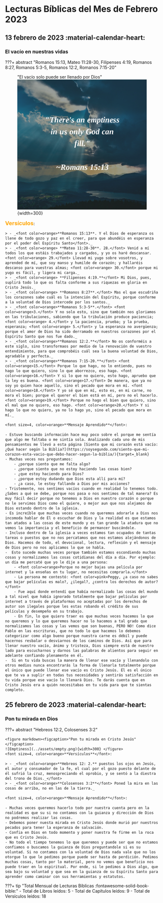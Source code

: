 # **Lecturas Bíblicas del Mes de Febrero 2023**

## 13 febrero de 2023 :material-calendar-heart:
### El vacío en nuestras vidas
???+ abstract "Romanos 15:13, Mateo 11:28-30, Filipenses 4:19, Romanos 8:27, Romanos 5:3-5, Romanos 12:2, Romanos 7:15-20"
    <figure markdown><figcaption>"El vacío solo puede ser llenado por Dios"</figcaption>
    ![Emptiness](../assets/emptiness.png){width=300} </figure>
    <font size=4, color=orange>**Versículos**</font>:

    > - _<font color=orange>**Romanos 15:13**. Y el Dios de esperanza os llene de todo gozo y paz en el creer, para que abundéis en esperanza por el poder del Espíritu Santo</font>._
    > - _<font color=orange> **Mateo 11:28-30**. 28.</font> Venid a mí todos los que estáis trabajados y cargados, y yo os haré descansar. <font color=orange> 29.</font> Llevad mi yugo sobre vosotros, y aprended de mí, que soy manso y humilde de corazón; y hallaréis descanso para vuestras almas; <font color=orange> 30.</font> porque mi yugo es fácil, y ligera mi carga._
    > - _<font color=orange> **Filipenses 4:19.**</font> Mi Dios, pues, suplirá todo lo que os falta conforme a sus riquezas en gloria en Cristo Jesús._
    > - _<font color=orange> **Romanos 8:27**.</font> Mas el que escudriña los corazones sabe cuál es la intención del Espíritu, porque conforme a la voluntad de Dios intercede por los santos._
    > - _<font color=orange>**Romanos 5:3-5**.</font> <font color=orange>3.</font> Y no solo esto, sino que también nos gloriamos en las tribulaciones, sabiendo que la tribulación produce paciencia; <font color=orange> 4.</font> y la paciencia, prueba; y la prueba, esperanza; <font color=orange> 5.</font> y la esperanza no avergüenza; porque el amor de Dios ha sido derramado en nuestros corazones por el Espíritu Santo que nos fue dado._
    > - _<font color=orange>**Romanos 12:2.**</font> No os conforméis a este siglo, sino transformaos por medio de la renovación de vuestro entendimiento, para que comprobéis cuál sea la buena voluntad de Dios, agradable y perfecta._
    > - _<font color=orange>**Romanos 7:15-20.**</font> <font color=orange>15.</font> Porque lo que hago, no lo entiendo, pues no hago lo que quiero, sino lo que aborrezco, eso hago. <font color=orange>16.</font> Y si lo que no quiero, esto hago, apruebo que la ley es buena. <font color=orange>17.</font> De manera, que ya no soy yo quien hace aquello, sino el pecado que mora en mí. <font color=orange>18.</font> Y yo sé que en mí, esto es, en mi carne, no mora el bien; porque el querer el bien está en mí, pero no el hacerlo. <font color=orange>19.</font> Porque no hago el bien que quiero, sino el mal que no quiero, eso hago. <font color=orange>20.</font> Y si hago lo que no quiero, ya no lo hago yo, sino el pecado que mora en mí._

    <font size=4, color=orange>**Mensaje Aprendido**</font>:
    
    - Estuve buscando información hace muy poco sobre el porque me sentía que algo me faltaba o me sintía sola. Analizando cada uno de mis pensamientos me llevó a esta página [Siento que mi corazón está vacío: ¿Qué hacer según la Biblia?](https://soysegundo.com/siento-que-mi-corazon-esta-vacio-que-debo-hacer-segun-la-biblia/){target=_blank}
    - Muchas veces nos preguntamos: 
        - ¿porque siento que me falta algo? 
        - ¿porque siento que no estoy haciendo las cosas bien? 
        - ¿que estoy haciendo para Dios? 
        - ¿porque estoy dudando que Dios esta allí para mí? 
        - ¿a caso, le estoy fallando a Dios por mis acciones?
    - Tristemente, nos sentimos vacíos cuando en realidad lo tenemos todo. ¿Sabes a qué se debe, porque nos pasa o nos sentimos de tal manera? Es muy fácil decir porque no tenemos a Dios en nuestro corazón o porque no le servimos Dios como el quiere, o mejor aun que nos alejamos de Dios estando dentro de la iglesia. 
    - Es increíble que muchas veces cuando no queremos adorarle a Dios nos incomoda hablar de Él o escuchar de Dios y la realidad es que estamos tan atados a las cosas de este mundo y es tan grande la atadura que no vemos la importancia y el beneficio de permancer buscándole.
    - Incluso dentro de la iglesia a veces estamos tan ocupados de tantas tareas o puestos que no nos percatamos que nos estamos alejándonos de Dios. Hacemos de todo, el devocional, lectura, reflexión y el mensaje de Dios pero no nos aplicamos lo que se habla. 
    -  Esto sucede muchas veces porque también estamos escondiendo muchas cosas y normalizamos las cosas cotidianas del día a día. Por ejemplo: un día me percaté que yo le dije a una persona:
        - <font color=orange>Porque no mejor bajas una película por internet y la enseñas en tu lugar, no necesitas comprarla.</font>
        - La persona me contestó: <font color=pink>Peggy, ¿a caso no sabes que bajar películas es malo?, ¿ilegal?, ¿contra los derechos de autor?</font>
        - Fue aquí donde entendí que había normalizado las cosas del mundo a tal nivel que había ignorado totalmente que bajar películas por internet a través de plataformas no aceptadas por los derechos de autor son ilegales porque les estas robando el crédito de sus películas y desempeño en su trabajo. 
        - En fin, lo que quiero traer es que muchas veces hacemos lo que no queremos y lo que queremos hacer no lo hacemos a tal grado que normalizamos las cosas y las vemos que son buenas, PERO NO! Como dice Pablo en las escrituras, que no todo lo que hacemos lo debemos categorizar como algo bueno porque nuestra carne es débil y puede hacernos resbalar o desviarnos de los caminos de Dios. Así que para llenar nuestro vacío, ánimo y tristeza, Dios siempre está de nuestro lado para escucharnos y darnos las palabras de alientos para seguir en adelante confiando plenamente en él. 
    -  Si en tu vida buscas la manera de llenar ese vacío y llenandolo con otros medios nunca encontrarás la forma de llenarla totalmente porque el único que puede llenar ese vacío es Cristo Jesús. Él es el único que te va a suplir en todas tus necesidades y sentirás satisfacción en tu vida porque ese vacío lo llenará Dios. Te darás cuenta que en Cristo Jesús era a quién necesitabas en tu vida para que te sientas completo.

## 25 febrero de 2023 :material-calendar-heart:
### Pon tu mirada en Dios
???+ abstract "Hebreos 12:2, Colosenses 3:2"
    
    <figure markdown><figcaption>"Pon tu mirada en Cristo Jesús"</figcaption>
    ![Emptiness](../assets/empty.png){width=300} </figure>
    <font size=4, color=orange>**Versículos**</font>:

    > - _<font color=orange>**Hebreos 12: 2.** puestos los ojos en Jesús, el autor y consumador de la fe, el cual por el gozo puesto delante de él sufrió la cruz, menospreciando el oprobio, y se sentó a la diestra del trono de Dios._</font>
    > - _<font color=orange>**Colosenses 3:2**</font> Poned la mira en las cosas de arriba, no en las de la tierra._

    <font size=4, color=orange>**Mensaje Aprendido**</font>:

    - Muchas veces queremos hacerlo todo por nuestra cuenta pero en la realidad es que su si no contamos con la guianza y dirección de Dios no podremos realizar las cosas. 
    - Debemos poner nuesta mirada en Cristo Jesús donde murió por nuestros pecados para tener la esperanza de salvación. 
    - Confia en Dios en todo momento y poner nuestra fe firme en la roca que es Cristo Jesús.
    - No todo el tiempo tenemos lo que queremos y puede ser que no estamos confiamos o buscamos la guianza de Dios preguntandole si es su voluntad. Si no contamos con la voluntad de Dios nada vale que no los otorgue lo que le pedimos porque puede ser hasta de perdición. Pedimos muchas cosas, tanto por lo material, pero no vemos que beneficio nos puede traer en lo espiritual. Por ende, si le pedimos a Dios algo, que sea bajo su voluntad y que sea en la guianza de su Espíritu Santo para aprender como caminar con sus herramientas y estatutos.

???+ tip "Total Mensual de Lecturas Bíblicas :fontawesome-solid-book-bible:" 
    - Total de Libros leídos: 5
    - Total de Capítulos leídos: 9
    - Total de Versículos leídos: 18
